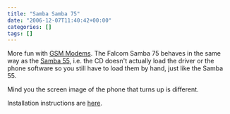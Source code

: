 ```yaml
---
title: "Samba Samba 75"
date: "2006-12-07T11:40:42+00:00"
categories: []
tags: []
---
```


More fun with <a href="http://www.openxtra.co.uk/products/sms-modems/index.html">GSM Modems</a>. The Falcom Samba 75 behaves in the same way as the <a href="http://www.openxtra.co.uk/products/sms-modems/samba55/index.html">Samba 55</a>, i.e. the CD doesn't actually load the driver or the phone software so you still have to load them by hand, just like the Samba 55.

Mind you the screen image of the phone that turns up is different.

Installation instructions are <a href="http://techteapot.com/strictly-fun-dancing-with-the-falcom-samba-55/">here</a>.
